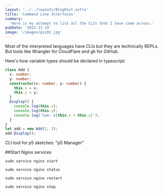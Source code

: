 ```yaml
---
layout: '../../layouts/BlogPost.astro'
title: 'Command Line Interfaces'
summary:
  'Here is my attempt to list all the CLIs that I have come across.'
pubDate: '2022-11-14'
image: '/images/pic02.jpg'
---
```


Most of the interpreted languages have CLIs but they are technically REPLs. But tools like Wrangler for CloudFlare and gh for GitHub. 

Here's how variable types should be declared in typescript:

```ts
class Add {
  x: number;
  y: number;
  constructor(x: number, y: number) {
    this.x = x;
    this.y = y;
  }
  Display() {
    console.log(this.x);
    console.log(this.y);
    console.log(`Sum: ${this.x + this.y}`);
  }
}
let add = new Add(2, 3);
add.Display();
```

CLI tool for p5 sketches:  "p5 Manager"


##Start Nginx services

```
sudo service nginx start

sudo service nginx status

sudo service nginx restart

sudo service nginx stop
```